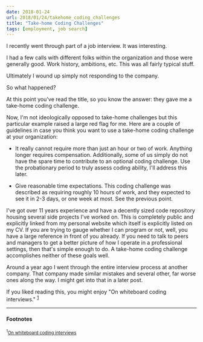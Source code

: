 ```yaml
---
date: 2018-01-24
url: 2018/01/24/takehome_coding_challenges
title: "Take-home Coding Challenges"
tags: [employment, job search]
---
```


I recently went through part of a job interview.  It was interesting.

I had a few calls with different folks within the organization and those were
generally good.  Work history, ambitions, etc.  This was all fairly typical
stuff.

Ultimately I wound up simply not responding to the company.

So what happened?

At this point you've read the title, so you know the answer: they gave me a
take-home coding challenge.

Now, I'm not ideologically opposed to take-home challenges but this particular
example raised a large red flag for me.  Here are a couple of guidelines in case
you think you want to use a take-home coding challenge at your organization:

- It really cannot require more than just an hour or two of work.  Anything
  longer requires compensation.  Additionally, some of us simply do not have the
  spare time to contribute to an optional coding challenge.  Use the
  probationary period to truly assess coding ability, I'll address this later.

- Give reasonable time expectations.  This coding challenge was described as
  requiring roughly 10 hours of work, and they expected to see it in 2-3 days,
  or one week at most.  See the previous point.

I've got over 11 years experience and have a decently sized code repository
housing several side projects I've worked on.  This is completely public and
explicitly linked from my personal website which itself is explicitly listed on
my CV.  If you are trying to gauge whether I can program or not, well, you have
a large reference in front of you already.  If you need to talk to peers and
managers to get a better picture of how I operate in a professional settings,
then that's simple enough to do.  A take-home coding challenge accomplishes
neither of these goals well.

Around a year ago I went through the entire interview process at another
company. That company made similar mistakes and several other, far worse
ones along the way.  I might get into that in a later post.

If you liked reading this, you might enjoy "On whiteboard coding interviews."
<sup><a href="#2018-01-24_ref1">1</a></sup>

----
#### Footnotes
<sub><sup id="2018-01-24_ref1">1</sup><a href="https://richg42.blogspot.ca/2017/11/on-whiteboard-coding-interviews.html">On whiteboard coding interviews</a></sup><br />